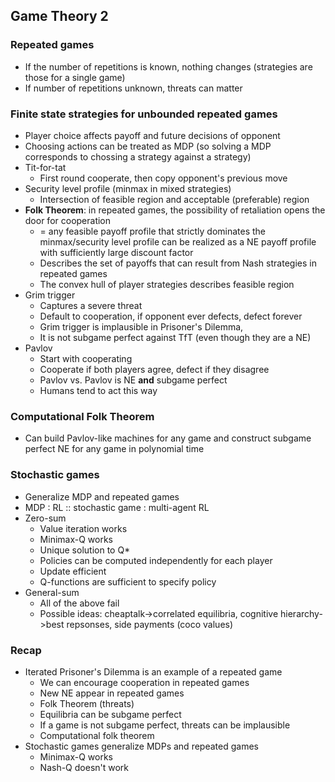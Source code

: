 ## Game Theory 2 

### Repeated games
- If the number of repetitions is known, nothing changes (strategies are those for a single game)
- If number of repetitions unknown, threats can matter

### Finite state strategies for unbounded repeated games
- Player choice affects payoff and future decisions of opponent
- Choosing actions can be treated as MDP (so solving a MDP corresponds to chossing a strategy against a strategy)
- Tit-for-tat  
    - First round cooperate, then copy opponent's previous move 
- Security level profile (minmax in mixed strategies)
    - Intersection of feasible region and acceptable (preferable) region
- **Folk Theorem**: in repeated games, the possibility of retaliation opens the door for cooperation
    - = any feasible payoff profile that strictly dominates the minmax/security level profile can be realized as a NE payoff profile with sufficiently large discount factor
    - Describes the set of payoffs that can result from Nash strategies in repeated games
    - The convex hull of player strategies describes feasible region
- Grim trigger
    - Captures a severe threat
    - Default to cooperation, if opponent ever defects, defect forever
    - Grim trigger is implausible in Prisoner's Dilemma, 
    - It is not subgame perfect against TfT (even though they are a NE)
- Pavlov
    - Start with cooperating
    - Cooperate if both players agree, defect if they disagree
    - Pavlov vs. Pavlov is NE **and** subgame perfect
    - Humans tend to act this way

### Computational Folk Theorem
- Can build Pavlov-like machines for any game and construct subgame perfect NE for any game in polynomial time

### Stochastic games
- Generalize MDP and repeated games
- MDP : RL :: stochastic game : multi-agent RL
- Zero-sum
    - Value iteration works
    - Minimax-Q works
    - Unique solution to Q*
    - Policies can be computed independently for each player
    - Update efficient
    - Q-functions are sufficient to specify policy
- General-sum
    - All of the above fail
    - Possible ideas: cheaptalk->correlated equilibria, cognitive hierarchy->best repsonses, side payments (coco values)

### Recap
- Iterated Prisoner's Dilemma is an example of a repeated game
    - We can encourage cooperation in repeated games 
    - New NE appear in repeated games
    - Folk Theorem (threats)
    - Equilibria can be subgame perfect 
    - If a game is not subgame perfect, threats can be implausible
    - Computational folk theorem
- Stochastic games generalize MDPs and repeated games
    - Minimax-Q works
    - Nash-Q doesn't work
    
